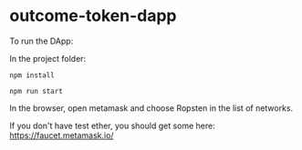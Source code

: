 # outcome-token-dapp

To run the DApp:

In the project folder:

```npm install```

```npm run start```

In the browser, open metamask and choose Ropsten in the list of networks.

If you don't have test ether, you should get some here: https://faucet.metamask.io/




